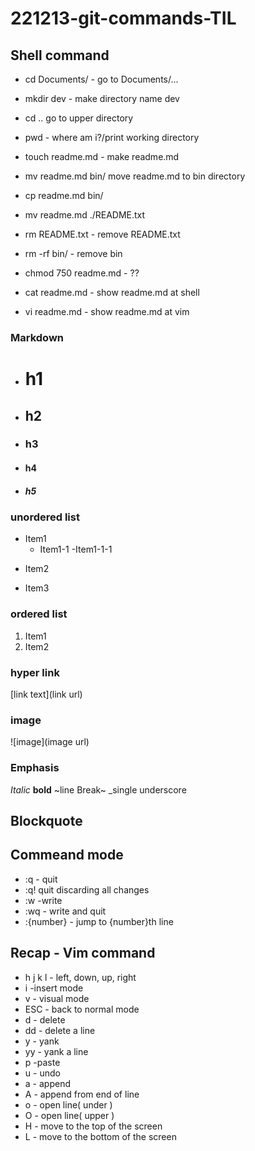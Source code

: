 # 221213-git-commands-TIL

## Shell command

- cd Documents/ - go to Documents/...
- mkdir dev - make directory name dev
- cd .. go to upper directory
- pwd - where am i?/print working directory
- touch readme.md - make readme.md
- mv readme.md bin/ move readme.md to bin directory
- cp readme.md bin/
- mv readme.md ./README.txt
- rm README.txt - remove README.txt

- rm -rf bin/ - remove bin
- chmod 750 readme.md - ??
- cat readme.md - show readme.md at shell
- vi readme.md - show readme.md at vim

### Markdown
- # h1
- ## h2
- ### h3
- #### h4
- ##### h5

### unordered list
- Item1
	- Item1-1
		-Item1-1-1
* Item2
+ Item3

### ordered list
1. Item1
2. Item2

### hyper link
[link text](link url)

### image
![image](image url)

<!--same as html-->

### Emphasis
*Italic*
**bold**
~line Break~
_single underscore

## Blockquote

## Commeand mode
- :q - quit
- :q! quit discarding all changes
- :w -write
- :wq - write and quit
- :{number} - jump to {number}th line

## Recap - Vim command
- h j k l - left, down, up, right
- i -insert mode
- v - visual mode
- ESC - back to normal mode
- d - delete
- dd - delete a line
- y - yank
- yy - yank a line
- p -paste
- u - undo
- a - append
- A - append from end of line
- o - open line( under )
- O - open line( upper )
- H - move to the top of the screen
- L - move to the bottom of the screen

